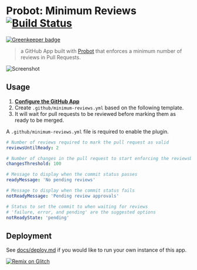 # Probot: Minimum Reviews [![Build Status](https://travis-ci.org/raulriera/probot-minimum-reviews.svg?branch=master)](https://travis-ci.org/raulriera/probot-minimum-reviews)

[![Greenkeeper badge](https://badges.greenkeeper.io/raulriera/probot-minimum-reviews.svg)](https://greenkeeper.io/)

> a GitHub App built with [Probot](https://github.com/probot/probot) that enforces a minimum number of reviews in Pull Requests.

![Screenshot](https://user-images.githubusercontent.com/24159/38566574-0015d8b6-3cb2-11e8-872f-e9495192581e.png)

## Usage

1. **[Configure the GitHub App](https://github.com/apps/minimum-reviews)**
2. Create `.github/minimum-reviews.yml` based on the following template.
3. It will wait for pull requests to be reviewed before marking them as ready to be merged.

A `.github/minimum-reviews.yml` file is required to enable the plugin.

```yml
# Number of reviews required to mark the pull request as valid
reviewsUntilReady: 2

# Number of changes in the pull request to start enforcing the reviewsUntilReady rule
changesThreshold: 100

# Message to display when the commit status passes
readyMessage: 'No pending reviews'

# Message to display when the commit status fails
notReadyMessage: 'Pending review approvals'

# Status to set the commit to when waiting for reviews
# 'failure, error, and pending' are the suggested options
notReadyState: 'pending'
```

## Deployment

See [docs/deploy.md](docs/deploy.md) if you would like to run your own instance of this app.

[![Remix on Glitch](https://cdn.glitch.com/2703baf2-b643-4da7-ab91-7ee2a2d00b5b%2Fremix-button.svg)](https://glitch.com/edit/#!/remix/horn-produce)

